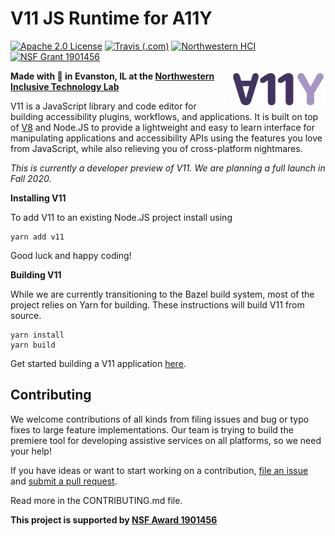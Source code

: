 # V11 JS Runtime for A11Y
[![Apache 2.0 License](https://img.shields.io/github/license/inclusivetechnu/v11)](https://github.com/InclusiveTechNU/v11/blob/master/LICENSE)
[![Travis (.com)](https://img.shields.io/travis/com/InclusiveTechNU/v11)](https://travis-ci.com/InclusiveTechNU/v11)
[![Northwestern HCI](https://img.shields.io/badge/NU-HCI-blueviolet)](https://hci.northwestern.edu/)
[![NSF Grant 1901456](https://img.shields.io/badge/NSF-1901456-informational)](https://www.nsf.gov/awardsearch/showAward?AWD_ID=1901456)


<img src="logo.svg" alt="V11 logo" align="right" width="30%"/>

**Made with :purple_heart: in Evanston, IL at the [Northwestern Inclusive Technology Lab](http://inclusive.northwestern.edu/)**

V11 is a JavaScript library and code editor for building accessibility plugins, workflows, and applications. It is built on top of [V8](https://v8.dev/) and Node.JS to provide a lightweight and easy to learn interface for manipulating applications and accessibility APIs using the features you love from JavaScript, while also relieving you of cross-platform nightmares.

*This is currently a developer preview of V11. We are planning a full launch in Fall 2020.*

**Installing V11**

To add V11 to an existing Node.JS project install using

```shell
yarn add v11
```

Good luck and happy coding!

**Building V11**

While we are currently transitioning to the Bazel build system, most of the project relies on Yarn for building. These instructions will build V11 from source.

```shell
yarn install
yarn build
```

Get started building a V11 application [here](https://github.com/inclusivetechnu/v11-boilerplate).

## Contributing

We welcome contributions of all kinds from filing issues and bug or typo fixes to large feature implementations. 
Our team is trying to build the premiere tool for developing assistive services on all platforms, so we need your help! 

If you have ideas or want to start working on a contribution, [file an issue](https://github.com/InclusiveTechNU/v11/issues/new) and [submit a pull request](https://github.com/InclusiveTechNU/v11/compare).

Read more in the CONTRIBUTING.md file.

**This project is supported by [NSF Award 1901456](https://www.nsf.gov/awardsearch/showAward?AWD_ID=1901456)**
